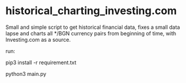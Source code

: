 # historical_charting_investing.com

Small and simple script to get historical financial data, fixes a small data lapse and charts all */BGN currency pairs from beginning of time, with Investing.com as a source.

run:

pip3 install -r requirement.txt

python3 main.py
